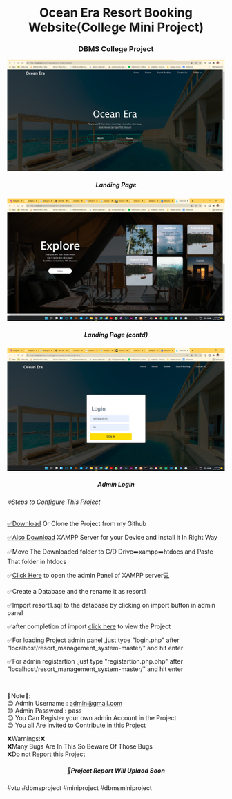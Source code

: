 
<h1 align="center">Ocean Era Resort Booking Website(College Mini Project)</h1>
<h3 align="center">DBMS College Project </h3>
<img src="https://github.com/amalprasad0/Ocean-Era-Mini-Project-/blob/main/Screenshot%20(35).png" alt="">
<h5 align="center">Landing Page </h5>
<img src="https://github.com/amalprasad0/Ocean-Era-Mini-Project-/blob/main/2%20(4).png" alt="">
<h5 align="center">Landing Page (contd)</h5>
<img src="https://github.com/amalprasad0/Ocean-Era-Mini-Project-/blob/main/2%20(3).png" alt="">
<h5 align="center">Admin Login</h5>
<h6> 🔯Steps to Configure This Project</h6>
<p><a href="https://github.com/amalprasad0/Ocean-Era-Mini-Project-.git">✅Download</a> Or Clone the Project from my Github </p>
<p><a href="https://www.apachefriends.org/download.html">✅Also Download</a> XAMPP Server for your Device and Install it In Right Way</p>
<p>✅Move The Downloaded folder to C/D Drive➡️xampp➡️htdocs and Paste That folder in htdocs</p>
<p>✅<a href="http://localhost/phpmyadmin/">Click Here</a> to open the admin Panel of XAMPP server💻</p>
<p>✅Create a Database and the rename it as resort1 </p>
<p>✅Import resort1.sql to the database by clicking on import button in admin panel </p>
<p>✅after completion of import <a href="http://localhost/resort_management_system-master/"> click here</a> to view the Project</p>
<p>✅For loading Project admin panel ,just type "login.php" after "localhost/resort_management_system-master/" and hit enter</p>
<p>✅For admin registartion ,just type "registartion.php.php" after "localhost/resort_management_system-master/" and hit enter</p><br>


🐾Note🐾:<br>
😊 Admin Username : admin@gmail.com <br>
😊 Admin Password : pass <br>
😊 You Can Register your own admin Account in the Project<br>
😊 You all Are invited to Contribute in this Project<br>

❌Warnings:❌<br>
❌Many Bugs Are In This So Beware Of Those Bugs<br>
❌Do not Report this Project<br>
 <h5 align="center">📑Project Report Will Uplaod Soon</h5>
#vtu #dbmsproject #miniproject #dbmsminiproject
